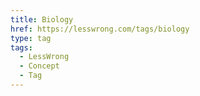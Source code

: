 ```yaml
---
title: Biology
href: https://lesswrong.com/tags/biology
type: tag
tags:
  - LessWrong
  - Concept
  - Tag
---
```


